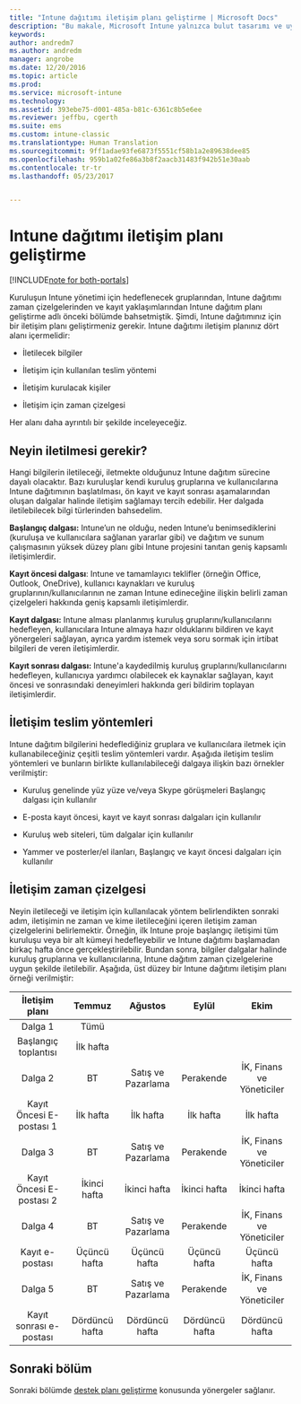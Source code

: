 ```yaml
---
title: "Intune dağıtımı iletişim planı geliştirme | Microsoft Docs"
description: "Bu makale, Microsoft Intune yalnızca bulut tasarımı ve uygulaması için bir dağıtım iletişim planı oluşturmaya yardımcı olur."
keywords: 
author: andredm7
ms.author: andredm
manager: angrobe
ms.date: 12/20/2016
ms.topic: article
ms.prod: 
ms.service: microsoft-intune
ms.technology: 
ms.assetid: 393ebe75-d001-485a-b81c-6361c8b5e6ee
ms.reviewer: jeffbu, cgerth
ms.suite: ems
ms.custom: intune-classic
ms.translationtype: Human Translation
ms.sourcegitcommit: 9ff1adae93fe6873f5551cf58b1a2e89638dee85
ms.openlocfilehash: 959b1a02fe86a3b8f2aacb31483f942b51e30aab
ms.contentlocale: tr-tr
ms.lasthandoff: 05/23/2017


---
```


# <a name="develop-an-intune-rollout-communication-plan"></a>Intune dağıtımı iletişim planı geliştirme

[!INCLUDE[note for both-portals](../includes/note-for-both-portals.md)]

Kuruluşun Intune yönetimi için hedeflenecek gruplarından, Intune dağıtımı zaman çizelgelerinden ve kayıt yaklaşımlarından Intune dağıtım planı geliştirme adlı önceki bölümde bahsetmiştik. Şimdi, Intune dağıtımınız için bir iletişim planı geliştirmeniz gerekir. Intune dağıtımı iletişim planınız dört alanı içermelidir:

-   İletilecek bilgiler

-   İletişim için kullanılan teslim yöntemi

-   İletişim kurulacak kişiler

-   İletişim için zaman çizelgesi

Her alanı daha ayrıntılı bir şekilde inceleyeceğiz.

## <a name="what-needs-to-be-communicated"></a>Neyin iletilmesi gerekir?

Hangi bilgilerin iletileceği, iletmekte olduğunuz Intune dağıtım sürecine dayalı olacaktır. Bazı kuruluşlar kendi kuruluş gruplarına ve kullanıcılarına Intune dağıtımının başlatılması, ön kayıt ve kayıt sonrası aşamalarından oluşan dalgalar halinde iletişim sağlamayı tercih edebilir. Her dalgada iletilebilecek bilgi türlerinden bahsedelim.

**Başlangıç dalgası:** Intune’un ne olduğu, neden Intune’u benimsediklerini (kuruluşa ve kullanıcılara sağlanan yararlar gibi) ve dağıtım ve sunum çalışmasının yüksek düzey planı gibi Intune projesini tanıtan geniş kapsamlı iletişimlerdir.

**Kayıt öncesi dalgası**: Intune ve tamamlayıcı teklifler (örneğin Office, Outlook, OneDrive), kullanıcı kaynakları ve kuruluş gruplarının/kullanıcılarının ne zaman Intune edineceğine ilişkin belirli zaman çizelgeleri hakkında geniş kapsamlı iletişimlerdir.

**Kayıt dalgası:** Intune alması planlanmış kuruluş gruplarını/kullanıcılarını hedefleyen, kullanıcılara Intune almaya hazır olduklarını bildiren ve kayıt yönergeleri sağlayan, ayrıca yardım istemek veya soru sormak için irtibat bilgileri de veren iletişimlerdir.

**Kayıt sonrası dalgası:** Intune'a kaydedilmiş kuruluş gruplarını/kullanıcılarını hedefleyen, kullanıcıya yardımcı olabilecek ek kaynaklar sağlayan, kayıt öncesi ve sonrasındaki deneyimleri hakkında geri bildirim toplayan iletişimlerdir.

## <a name="communication-delivery-methods"></a>İletişim teslim yöntemleri

Intune dağıtım bilgilerini hedeflediğiniz gruplara ve kullanıcılara iletmek için kullanabileceğiniz çeşitli teslim yöntemleri vardır. Aşağıda iletişim teslim yöntemleri ve bunların birlikte kullanılabileceği dalgaya ilişkin bazı örnekler verilmiştir:

-   Kuruluş genelinde yüz yüze ve/veya Skype görüşmeleri Başlangıç dalgası için kullanılır

-   E-posta kayıt öncesi, kayıt ve kayıt sonrası dalgaları için kullanılır

-   Kuruluş web siteleri, tüm dalgalar için kullanılır

-   Yammer ve posterler/el ilanları, Başlangıç ve kayıt öncesi dalgaları için kullanılır

## <a name="communications-timeline"></a>İletişim zaman çizelgesi

Neyin iletileceği ve iletişim için kullanılacak yöntem belirlendikten sonraki adım, iletişimin ne zaman ve kime iletileceğini içeren iletişim zaman çizelgelerini belirlemektir. Örneğin, ilk Intune proje başlangıç iletişimi tüm kuruluşu veya bir alt kümeyi hedefleyebilir ve Intune dağıtımı başlamadan birkaç hafta önce gerçekleştirilebilir. Bundan sonra, bilgiler dalgalar halinde kuruluş gruplarına ve kullanıcılarına, Intune dağıtım zaman çizelgelerine uygun şekilde iletilebilir. Aşağıda, üst düzey bir Intune dağıtımı iletişim planı örneği verilmiştir:

  | **İletişim planı** | **Temmuz** | **Ağustos** | **Eylül** | **Ekim** |
|:---:|:---:|:---:|:---:|:---:|
| Dalga 1  | Tümü |  |  |  |                                                         
| Başlangıç toplantısı | İlk hafta |  |  |  |                                                         
| Dalga 2 | BT | Satış ve Pazarlama | Perakende | İK, Finans ve Yöneticiler |
| Kayıt Öncesi E-postası 1 | İlk hafta | İlk hafta | İlk hafta | İlk hafta |
| Dalga 3 | BT | Satış ve Pazarlama | Perakende | İK, Finans ve Yöneticiler |
| Kayıt Öncesi E-postası 2 | İkinci hafta | İkinci hafta | İkinci hafta | İkinci hafta |
| Dalga 4 | BT | Satış ve Pazarlama | Perakende | İK, Finans ve Yöneticiler |
| Kayıt e-postası | Üçüncü hafta | Üçüncü hafta | Üçüncü hafta | Üçüncü hafta |
| Dalga 5 | BT | Satış ve Pazarlama | Perakende | İK, Finans ve Yöneticiler |
| Kayıt sonrası e-postası | Dördüncü hafta | Dördüncü hafta | Dördüncü hafta | Dördüncü hafta |

## <a name="next-section"></a>Sonraki bölüm

Sonraki bölümde [destek planı geliştirme](section-6-develop-a-support-plan.md) konusunda yönergeler sağlanır.

